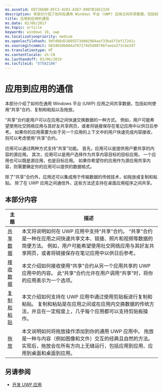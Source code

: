```yaml
---
ms.assetid: E0728EB0-DFC3-4203-A367-8997B16E2328
description: 本部分介绍了如何在通用 Windows 平台 (UWP) 应用之间共享数据，包括如何使用“共享”合约、复制和粘贴以及拖放。
title: 应用到应用的通信
ms.date: 02/08/2017
ms.topic: article
keywords: windows 10, uwp
ms.localizationpriority: medium
ms.openlocfilehash: 9dfd86d53805573d002984aaf33ba5f1bf17241c
ms.sourcegitcommit: b034650b684a767274d5d88746faeea373c8e34f
ms.translationtype: HT
ms.contentlocale: zh-CN
ms.lasthandoff: 03/06/2019
ms.locfileid: "57582106"
---
```

# <a name="app-to-app-communication"></a>应用到应用的通信


本部分介绍了如何在通用 Windows 平台 (UWP) 应用之间共享数据，包括如何使用“共享”合约、复制和粘贴以及拖放。

“共享”合约是用户可以在应用之间快速交换数据的一种方式。 例如，用户可能希望使用社交网络应用与其好友共享网页，或者将链接保存在笔记应用中以供日后参考。 如果你的应用需要为处于另一个应用的上下文中的用户快速完成内容接收，则可以考虑使用“共享”合约。

应用可以通过两种方式支持“共享”功能。 首先，应用可以是提供用户要共享的内容的源应用。 其次，应用可以是用户选择作为共享内容目标的目标应用。 一个应用也可以既是源应用，也是目标应用。 如果你希望你的应用作为源应用共享内容，则需要确定你的应用可以提供的数据格式。

除了“共享”合约外，应用还可以集成用于传输数据的传统技术，如拖放或复制和粘贴。 除了在 UWP 应用之间通信外，这些方法还支持在桌面应用程序之间共享。



## <a name="in-this-section"></a>本部分内容

| 主题 | 描述 |
|-------|-------------|
| [共享数据](share-data.md) | 本文将说明如何在 UWP 应用中支持“共享”合约。 “共享”合约是一种在应用之间快速共享文本、链接、照片和视频等数据的简便方法。 例如，用户可能希望使用社交网络应用与其好友共享网页，或者将链接保存在笔记应用中以供日后参考。 |
| [接收数据](receive-data.md) | 本文介绍如何接收使用“共享”合约从另一个应用共享的 UWP 应用中的内容。 此“共享”合约允许在用户调用“共享”时，将你的应用表示为一个选项。 |
| [复制和粘贴](copy-and-paste.md) | 本文介绍如何支持在 UWP 应用中通过使用剪贴板进行复制和粘贴。 复制和粘贴是在应用之间或在应用内交换数据的传统方法，并且在一定程度上，几乎每个应用都可以支持剪贴板操作。 |
| [拖放](../design/input/drag-and-drop.md) | 本文说明如何将拖放操作添加到你的通用 UWP 应用中。 拖放是一种与内容（例如图像和文件）交互的经典且自然的方法。 实现后，拖放会在所有方向上无缝运行，包括应用到应用、应用到桌面和桌面到应用。 |

## <a name="see-also"></a>另请参阅
- [开发 UWP 应用](https://developer.microsoft.com/windows/develop)
